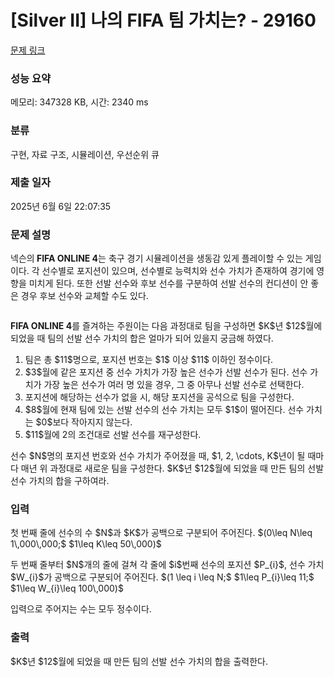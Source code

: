 # [Silver II] 나의 FIFA 팀 가치는? - 29160 

[문제 링크](https://www.acmicpc.net/problem/29160) 

### 성능 요약

메모리: 347328 KB, 시간: 2340 ms

### 분류

구현, 자료 구조, 시뮬레이션, 우선순위 큐

### 제출 일자

2025년 6월 6일 22:07:35

### 문제 설명

<p>넥슨의<strong> </strong><strong>FIFA ONLINE 4</strong>는 축구 경기 시뮬레이션을 생동감 있게 플레이할 수 있는 게임이다. 각 선수별로 포지션이 있으며, 선수별로 능력치와 선수 가치가 존재하여 경기에 영향을 미치게 된다. 또한 선발 선수와 후보 선수를 구분하여 선발 선수의 컨디션이 안 좋은 경우 후보 선수와 교체할 수도 있다.</p>

<p style="text-align: center;"><img alt="" src=""></p>

<p><strong>FIFA ONLINE 4</strong>를 즐겨하는 주원이는 다음 과정대로 팀을 구성하면 $K$년 $12$월에 되었을 때 팀의 선발 선수 가치의 합은 얼마가 되어 있을지 궁금해 하였다.</p>

<ol>
	<li>팀은 총 $11$명으로, 포지션 번호는 $1$ 이상 $11$ 이하인 정수이다.</li>
	<li>$3$월에 같은 포지션 중 선수 가치가 가장 높은 선수가 선발 선수가 된다. 선수 가치가 가장 높은 선수가 여러 명 있을 경우, 그 중 아무나 선발 선수로 선택한다.</li>
	<li>포지션에 해당하는 선수가 없을 시, 해당 포지션을 공석으로 팀을 구성한다.</li>
	<li>$8$월에 현재 팀에 있는 선발 선수의 선수 가치는 모두 $1$이 떨어진다. 선수 가치는 $0$보다 작아지지 않는다.</li>
	<li>$11$월에 2의 조건대로 선발 선수를 재구성한다.</li>
</ol>

<p>선수 $N$명의 포지션 번호와 선수 가치가 주어졌을 때, $1, 2, \cdots, K$년이 될 때마다 매년 위 과정대로 새로운 팀을 구성한다. $K$년 $12$월에 되었을 때 만든 팀의 선발 선수 가치의 합을 구하여라.</p>

### 입력 

 <p>첫 번째 줄에 선수의 수 $N$과 $K$가 공백으로 구분되어 주어진다. $(0\leq N\leq 1\,000\,000;$ $1\leq K\leq 50\,000)$</p>

<p>두 번째 줄부터 $N$개의 줄에 걸쳐 각 줄에 $i$번째 선수의 포지션 $P_{i}$, 선수 가치 $W_{i}$가 공백으로 구분되어 주어진다. $(1 \leq i \leq N;$ $1\leq P_{i}\leq 11;$ $1\leq W_{i}\leq 100\,000)$</p>

<p>입력으로 주어지는 수는 모두 정수이다.</p>

### 출력 

 <p>$K$년 $12$월에 되었을 때 만든 팀의 선발 선수 가치의 합을 출력한다.</p>

